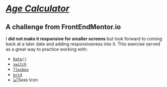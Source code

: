 # ***[Age Calculator](https://calculate-age-fem.netlify.app)*** 
## A challenge from FrontEndMentor.io

I **did not make it responsive for smaller screens** but look forward to coming back at a later date and adding responsiveness into it. 
This exercise served as a great way to practice working with:
- [` Date() `](https://developer.mozilla.org/en-US/docs/Web/JavaScript/Reference/Global_Objects/Date)
- [` switch `](https://developer.mozilla.org/en-US/docs/Web/JavaScript/Reference/Statements/switch)
- [` flexbox `](https://developer.mozilla.org/en-US/docs/Web/CSS/CSS_flexible_box_layout/Basic_concepts_of_flexbox)
- [` grid `](https://developer.mozilla.org/en-US/docs/Web/CSS/CSS_grid_layout/Basic_concepts_of_grid_layout)
- ![Sass Icon](https://github.com/Jpaulsisson/age-calculator-app/assets/107195036/346124af-af24-41a7-a00f-570ac4bdacda)

